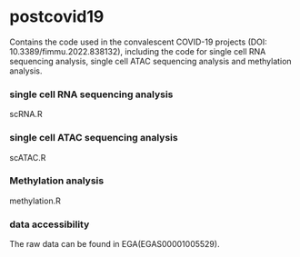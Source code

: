 # postcovid19
Contains the code used in the convalescent COVID-19 projects (DOI: 10.3389/fimmu.2022.838132),  including the code for single cell RNA sequencing analysis, single cell ATAC sequencing analysis and methylation analysis.  
### single cell RNA sequencing analysis 
scRNA.R
### single cell ATAC sequencing analysis
scATAC.R
### Methylation analysis
methylation.R
### data accessibility 
The raw data can be found in EGA(EGAS00001005529). 
